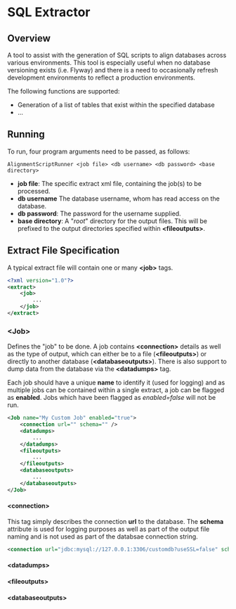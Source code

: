 # SQL Extractor

## Overview

A tool to assist with the generation of SQL scripts to align databases across various environments. This tool is especially useful when no database versioning exists (i.e. Flyway) and there is a need to occasionally refresh development environments to reflect a production environments. 

The following functions are supported:

* Generation of a list of tables that exist within the specified database
* ...

## Running

To run, four program arguments need to be passed, as follows:

```text
AlignmentScriptRunner <job file> <db username> <db password> <base directory>
```

* **job file**: The specific extract xml file, containing the job(s) to be processed.
* **db username** The database username, whom has read access on the database.
* **db password**: The password for the username supplied.
* **base directory**: A "*root*" directory for the output files. This will be prefixed to the output directories specified within **\<fileoutputs\>**.
   
## Extract File Specification

A typical extract file will contain one or many **\<job\>** tags.

```xml
<?xml version="1.0"?>
<extract>
    <job>
        ...
    </job>
</extract>
```

### \<Job\>

Defines the "job" to be done. A job contains **\<connection\>** details as well as the type of output, which can either be to a file (**\<fileoutputs\>**) or directly to another database (**\<databaseoutputs\>**). There is also support to dump data from the database via the **\<datadumps\>** tag.

Each job should have a unique **name** to identify it (used for logging) and as multiple jobs can be contained within a single extract, a job can be flagged as **enabled**. Jobs which have been flagged as *enabled=false* will not be run.

```xml
<Job name="My Custom Job" enabled="true">
    <connection url="" schema="" />
    <datadumps>
        ...
    </datadumps>
    <fileoutputs>
        ...
    </fileoutputs>
    <databaseoutputs>
        ...
    </databaseoutputs>
</Job>
```

#### \<connection\>

This tag simply describes the connection **url** to the database. The **schema** attribute is used for logging purposes as well as part of the output file naming and is not used as part of the databsae connection string.  

```xml
<connection url="jdbc:mysql://127.0.0.1:3306/customdb?useSSL=false" schema="customdb" />
```
#### \<datadumps\>

#### \<fileoutputs\>

#### \<databaseoutputs\>

